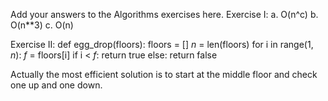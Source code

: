 Add your answers to the Algorithms exercises here.
Exercise I:
a.  O(n^c)
b.  O(n**3)
c.  O(n)

Exercise II:
def egg_drop(floors):
    floors = []
    _n_ = len(floors)
    for i in range(1, _n_):
        _f_ = floors[i]
        if i < _f_:
            return true
        else:
            return false

Actually the most efficient solution is to start at the middle floor and check one up and one down.
